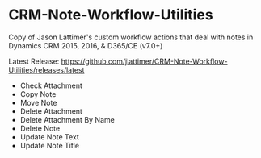 # CRM-Note-Workflow-Utilities
Copy of Jason Lattimer's custom workflow actions that deal with notes in Dynamics CRM 2015, 2016, &amp; D365/CE (v7.0+) 

Latest Release: https://github.com/jlattimer/CRM-Note-Workflow-Utilities/releases/latest

- Check Attachment
- Copy Note
- Move Note
- Delete Attachment
- Delete Attachment By Name
- Delete Note
- Update Note Text
- Update Note Title
